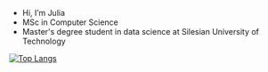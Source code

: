 - Hi, I’m Julia
- MSc in Computer Science
- Master's degree student in data science at Silesian University of Technology

[![Top Langs](https://github-readme-stats.vercel.app/api/top-langs/?username=julimer228&layout=donut)](https://github.com/anuraghazra/github-readme-stats)




